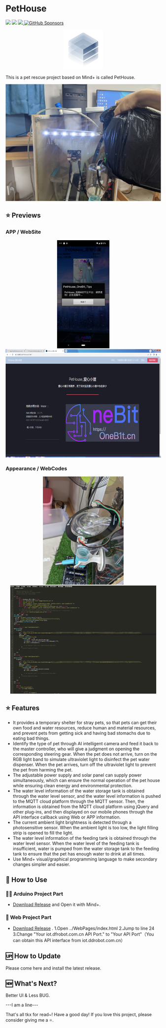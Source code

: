 # PetHouse

<a target="_blank" href="https://github.com/Sh1n3zZ/PetHouse"><img src="https://img.shields.io/github/stars/Sh1n3zZ/PetHouse" /></a> 
<a target="_blank" href="https://github.com/Sh1n3zZ/PetHouse"><img src="https://img.shields.io/github/last-commit/Sh1n3zZ/PetHouse" /></a>
<a target="_blank" href="https://github.com/Sh1n3zZ/PetHouse"><img src="https://img.shields.io/github/v/release/Sh1n3zZ/PetHouse" />
[![GitHub Sponsors](https://img.shields.io/github/sponsors/Sh1n3zZ?label=GitHub%20Sponsors)](https://github.com/sponsors/Sh1n3zZ)

<div align="center" width="100%">
    <img src="./public/icon.png" width="128" alt="" />
</div>

This is a pet rescue project based on Mind+ is called PetHouse.

<img src="./public/DemoPic.jpg" width="700" alt="" />

## ⭐ Previews

### APP / WebSite
<p align="center">
<img src="./public/APP.png" height="350"/>
<img src="./public/WebSite.png" height="350"/>
</p>

### Appearance / WebCodes
<p align="center">
<img src="./public/Appearance.jpg" height="350"/>
<img src="./public/WebCodes.png" height="350"/>
</p>

## ⭐ Features

* It provides a temporary shelter for stray pets, so that pets can get their own food and water resources, reduce human and material resources, and prevent pets from getting sick and having bad stomachs due to eating bad things.
* Identify the type of pet through AI intelligent camera and feed it back to the master controller, who will give a judgment on opening the corresponding steering gear. When the pet does not arrive, turn on the RGB light band to simulate ultraviolet light to disinfect the pet water dispenser. When the pet arrives, turn off the ultraviolet light to prevent the pet from harming the pet.
* The adjustable power supply and solar panel can supply power simultaneously, which can ensure the normal operation of the pet house while ensuring clean energy and environmental protection.
* The water level information of the water storage tank is obtained through the water level sensor, and the water level information is pushed to the MQTT cloud platform through the MQTT sensor. Then, the information is obtained from the MQTT cloud platform using jQuery and other plug-ins, and then displayed on our mobile phones through the API interface callback using Web or APP information.
* The current ambient light brightness is detected through a photosensitive sensor. When the ambient light is too low, the light filling strip is opened to fill the light.
* The water level information of the feeding tank is obtained through the water level sensor. When the water level of the feeding tank is insufficient, water is pumped from the water storage tank to the feeding tank to ensure that the pet has enough water to drink at all times.
* Use Mind+ visual/graphical programming language to make secondary changes simpler and easier.

## 🔧 How to Use

### 💪🏻 Arduino Project Part

- [Download Release](https://github.com/Sh1n3zZ/PetHouse/releases) and Open it with Mind+.

### 🐳 Web Project Part

- [Download Release](https://github.com/Sh1n3zZ/PetHouse/releases) .
1.Open ../WebPages/index.html
2.Jump to line 24
3.Change "Your iot.dfrobot.com.cn API Port." to "Your API Port"（You can obtain this API interface from iot.ddrobot.com.cn）


## 🆙 How to Update

Please come here and install the latest release.

## 🆕 What's Next?

Better UI & Less BUG.

---I am a line---

That's all tkx for read~!
Have a good day!
If you love this project, please consider giving me a ⭐.
